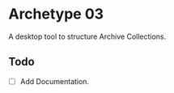 # Archetype 03

A desktop tool to structure Archive Collections. 

## Todo

- [ ] Add Documentation.
